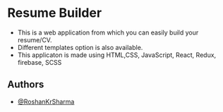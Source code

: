 
# Resume Builder

- This is a web application from which you can easily build your resume/CV. 
- Different templates option is also available.
- This applicaton is made using HTML,CSS, JavaScript, React, Redux, firebase, SCSS

## Authors

- [@RoshanKrSharma](https://github.com/RoshanKrSharma)

